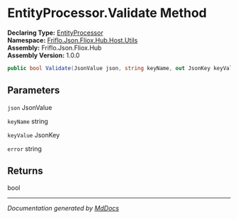 ﻿<!--  
  <auto-generated>   
    The contents of this file were generated by a tool.  
    Changes to this file may be list if the file is regenerated  
  </auto-generated>   
-->

# EntityProcessor.Validate Method

**Declaring Type:** [EntityProcessor](../index.md)  
**Namespace:** [Friflo.Json.Fliox.Hub.Host.Utils](../../index.md)  
**Assembly:** Friflo.Json.Fliox.Hub  
**Assembly Version:** 1.0.0

```csharp
public bool Validate(JsonValue json, string keyName, out JsonKey keyValue, out string error);
```

## Parameters

`json`  JsonValue

`keyName`  string

`keyValue`  JsonKey

`error`  string

## Returns

bool

___

*Documentation generated by [MdDocs](https://github.com/ap0llo/mddocs)*
